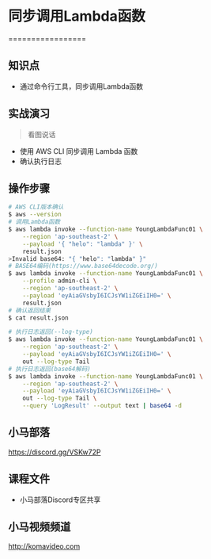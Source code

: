 # 同步调用Lambda函数

=================

## 知识点

+ 通过命令行工具，同步调用Lambda函数

## 实战演习

>看图说话

+ 使用 AWS CLI 同步调用 Lambda 函数
+ 确认执行日志

## 操作步骤

```bash
# AWS CLI版本确认
$ aws --version
# 调用Lambda函数
$ aws lambda invoke --function-name YoungLambdaFunc01 \
    --region 'ap-southeast-2' \
    --payload '{ "helo": "lambda" }' \
    result.json
>Invalid base64: "{ "helo": "lambda" }"
# BASE64编码(https://www.base64decode.org/)
$ aws lambda invoke --function-name YoungLambdaFunc01 \
    --profile admin-cli \
    --region 'ap-southeast-2' \
    --payload 'eyAiaGVsbyI6ICJsYW1iZGEiIH0=' \
    result.json
# 确认返回结果
$ cat result.json

# 执行日志返回(--log-type)
$ aws lambda invoke --function-name YoungLambdaFunc01 \
    --region 'ap-southeast-2' \
    --payload 'eyAiaGVsbyI6ICJsYW1iZGEiIH0=' \
    out --log-type Tail
# 执行日志返回(base64解码)
$ aws lambda invoke --function-name YoungLambdaFunc01 \
    --region 'ap-southeast-2' \
    --payload 'eyAiaGVsbyI6ICJsYW1iZGEiIH0=' \
    out --log-type Tail \
    --query 'LogResult' --output text | base64 -d
```

## 小马部落

https://discord.gg/VSKw72P

## 课程文件

+ 小马部落Discord专区共享

## 小马视频频道

http://komavideo.com

